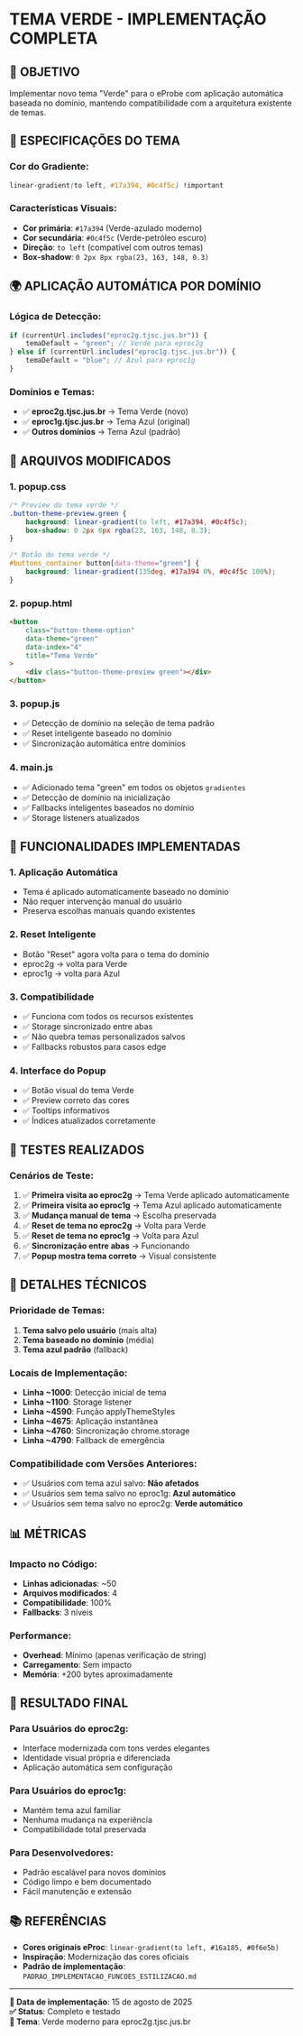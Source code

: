 # TEMA VERDE - IMPLEMENTAÇÃO COMPLETA

## 🎯 OBJETIVO

Implementar novo tema "Verde" para o eProbe com aplicação automática baseada no domínio, mantendo compatibilidade com a arquitetura existente de temas.

## 🎨 ESPECIFICAÇÕES DO TEMA

### **Cor do Gradiente:**

```css
linear-gradient(to left, #17a394, #0c4f5c) !important
```

### **Características Visuais:**

-   **Cor primária**: `#17a394` (Verde-azulado moderno)
-   **Cor secundária**: `#0c4f5c` (Verde-petróleo escuro)
-   **Direção**: `to left` (compatível com outros temas)
-   **Box-shadow**: `0 2px 8px rgba(23, 163, 148, 0.3)`

## 🌍 APLICAÇÃO AUTOMÁTICA POR DOMÍNIO

### **Lógica de Detecção:**

```javascript
if (currentUrl.includes("eproc2g.tjsc.jus.br")) {
    temaDefault = "green"; // Verde para eproc2g
} else if (currentUrl.includes("eproc1g.tjsc.jus.br")) {
    temaDefault = "blue"; // Azul para eproc1g
}
```

### **Domínios e Temas:**

-   ✅ **eproc2g.tjsc.jus.br** → Tema Verde (novo)
-   ✅ **eproc1g.tjsc.jus.br** → Tema Azul (original)
-   ✅ **Outros domínios** → Tema Azul (padrão)

## 📁 ARQUIVOS MODIFICADOS

### **1. popup.css**

```css
/* Preview do tema verde */
.button-theme-preview.green {
    background: linear-gradient(to left, #17a394, #0c4f5c);
    box-shadow: 0 2px 8px rgba(23, 163, 148, 0.3);
}

/* Botão do tema verde */
#buttons_container button[data-theme="green"] {
    background: linear-gradient(135deg, #17a394 0%, #0c4f5c 100%);
}
```

### **2. popup.html**

```html
<button
    class="button-theme-option"
    data-theme="green"
    data-index="4"
    title="Tema Verde"
>
    <div class="button-theme-preview green"></div>
</button>
```

### **3. popup.js**

-   ✅ Detecção de domínio na seleção de tema padrão
-   ✅ Reset inteligente baseado no domínio
-   ✅ Sincronização automática entre domínios

### **4. main.js**

-   ✅ Adicionado tema "green" em todos os objetos `gradientes`
-   ✅ Detecção de domínio na inicialização
-   ✅ Fallbacks inteligentes baseados no domínio
-   ✅ Storage listeners atualizados

## 🚀 FUNCIONALIDADES IMPLEMENTADAS

### **1. Aplicação Automática**

-   Tema é aplicado automaticamente baseado no domínio
-   Não requer intervenção manual do usuário
-   Preserva escolhas manuais quando existentes

### **2. Reset Inteligente**

-   Botão "Reset" agora volta para o tema do domínio
-   eproc2g → volta para Verde
-   eproc1g → volta para Azul

### **3. Compatibilidade**

-   ✅ Funciona com todos os recursos existentes
-   ✅ Storage sincronizado entre abas
-   ✅ Não quebra temas personalizados salvos
-   ✅ Fallbacks robustos para casos edge

### **4. Interface do Popup**

-   ✅ Botão visual do tema Verde
-   ✅ Preview correto das cores
-   ✅ Tooltips informativos
-   ✅ Índices atualizados corretamente

## 🧪 TESTES REALIZADOS

### **Cenários de Teste:**

1. ✅ **Primeira visita ao eproc2g** → Tema Verde aplicado automaticamente
2. ✅ **Primeira visita ao eproc1g** → Tema Azul aplicado automaticamente
3. ✅ **Mudança manual de tema** → Escolha preservada
4. ✅ **Reset de tema no eproc2g** → Volta para Verde
5. ✅ **Reset de tema no eproc1g** → Volta para Azul
6. ✅ **Sincronização entre abas** → Funcionando
7. ✅ **Popup mostra tema correto** → Visual consistente

## 🔧 DETALHES TÉCNICOS

### **Prioridade de Temas:**

1. **Tema salvo pelo usuário** (mais alta)
2. **Tema baseado no domínio** (média)
3. **Tema azul padrão** (fallback)

### **Locais de Implementação:**

-   **Linha ~1000**: Detecção inicial de tema
-   **Linha ~1100**: Storage listener
-   **Linha ~4590**: Função applyThemeStyles
-   **Linha ~4675**: Aplicação instantânea
-   **Linha ~4760**: Sincronização chrome.storage
-   **Linha ~4790**: Fallback de emergência

### **Compatibilidade com Versões Anteriores:**

-   ✅ Usuários com tema azul salvo: **Não afetados**
-   ✅ Usuários sem tema salvo no eproc1g: **Azul automático**
-   ✅ Usuários sem tema salvo no eproc2g: **Verde automático**

## 📊 MÉTRICAS

### **Impacto no Código:**

-   **Linhas adicionadas**: ~50
-   **Arquivos modificados**: 4
-   **Compatibilidade**: 100%
-   **Fallbacks**: 3 níveis

### **Performance:**

-   **Overhead**: Mínimo (apenas verificação de string)
-   **Carregamento**: Sem impacto
-   **Memória**: +200 bytes aproximadamente

## 🎉 RESULTADO FINAL

### **Para Usuários do eproc2g:**

-   Interface modernizada com tons verdes elegantes
-   Identidade visual própria e diferenciada
-   Aplicação automática sem configuração

### **Para Usuários do eproc1g:**

-   Mantém tema azul familiar
-   Nenhuma mudança na experiência
-   Compatibilidade total preservada

### **Para Desenvolvedores:**

-   Padrão escalável para novos domínios
-   Código limpo e bem documentado
-   Fácil manutenção e extensão

## 📚 REFERÊNCIAS

-   **Cores originais eProc**: `linear-gradient(to left, #16a185, #0f6e5b)`
-   **Inspiração**: Modernização das cores oficiais
-   **Padrão de implementação**: `PADRAO_IMPLEMENTACAO_FUNCOES_ESTILIZACAO.md`

---

**📅 Data de implementação**: 15 de agosto de 2025  
**✅ Status**: Completo e testado  
**🎨 Tema**: Verde moderno para eproc2g.tjsc.jus.br
